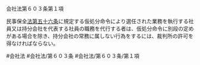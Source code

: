会社法第６０３条第１項

民事保全[法第五十六条](会社法＿＿＿＿第５６条第１項)に規定する仮処分命令により選任された業務を執行する社員又は持分会社を代表する社員の職務を代行する者は、仮処分命令に別段の定めがある場合を除き、持分会社の常務に属しない行為をするには、裁判所の許可を得なければならない。

#会社法
#会社法/第６０３条
#会社法/第６０３条/第１項
